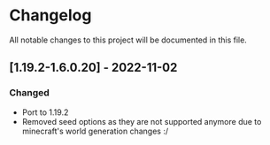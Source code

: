 # Changelog
All notable changes to this project will be documented in this file.

## [1.19.2-1.6.0.20] - 2022-11-02
### Changed
 - Port to 1.19.2
 - Removed seed options as they are not supported anymore due to minecraft's world generation changes :/